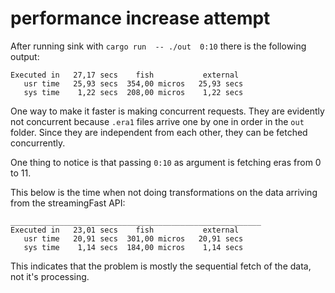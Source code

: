 # performance increase attempt

After running sink with `cargo run  -- ./out  0:10` there is the following output:

```________________________________________________________
Executed in   27,17 secs    fish           external
   usr time   25,93 secs  354,00 micros   25,93 secs
   sys time    1,22 secs  208,00 micros    1,22 secs
```

One way to make it faster is making concurrent requests. They are evidently not concurrent because `.era1` files arrive
one by one in order in the `out` folder. Since they are independent from each other, they can be fetched concurrently. 

One thing to notice is that passing `0:10` as argument is fetching eras from 0 to 11.


This below is the time when not doing transformations on the data arriving from the streamingFast API:

```
________________________________________________________
Executed in   23,01 secs    fish           external
   usr time   20,91 secs  301,00 micros   20,91 secs
   sys time    1,14 secs  184,00 micros    1,14 secs
```

This indicates that the problem is mostly the sequential fetch of the data, not it's processing.